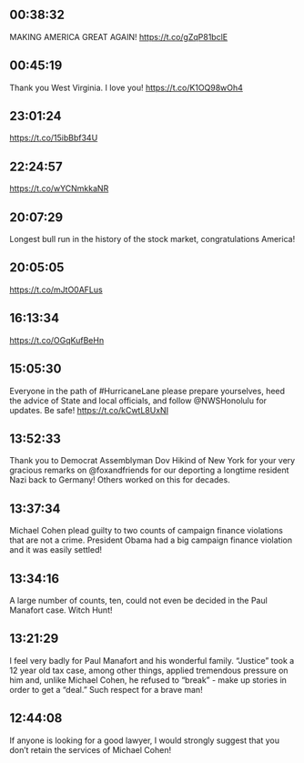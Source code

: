 ## 00:38:32
MAKING AMERICA GREAT AGAIN! https://t.co/gZqP81bclE
## 00:45:19
Thank you West Virginia. I love you! https://t.co/K1OQ98wOh4
## 23:01:24
https://t.co/15ibBbf34U
## 22:24:57
https://t.co/wYCNmkkaNR
## 20:07:29
Longest bull run in the history of the stock market, congratulations America!
## 20:05:05
https://t.co/mJtO0AFLus
## 16:13:34
https://t.co/OGqKufBeHn
## 15:05:30
Everyone in the path of #HurricaneLane please prepare yourselves, heed the advice of State and local officials, and follow @NWSHonolulu for updates. Be safe! https://t.co/kCwtL8UxNI
## 13:52:33
Thank you to Democrat Assemblyman Dov Hikind of New York for your very gracious remarks on @foxandfriends for our deporting a longtime resident Nazi back to Germany! Others worked on this for decades.
## 13:37:34
Michael Cohen plead guilty to two counts of campaign finance violations that are not a crime. President Obama had a big campaign finance violation and it was easily settled!
## 13:34:16
A large number of counts, ten, could not even be decided in the Paul Manafort case. Witch Hunt!
## 13:21:29
I feel very badly for Paul Manafort and his wonderful family. “Justice” took a 12 year old tax case, among other things, applied tremendous pressure on him and, unlike Michael Cohen, he refused to “break” - make up stories in order to get a “deal.” Such respect for a brave man!
## 12:44:08
If anyone is looking for a good lawyer, I would strongly suggest that you don’t retain the services of Michael Cohen!
